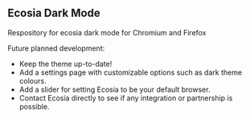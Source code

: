 <h2>Ecosia Dark Mode</h2>
<p>Respository for ecosia dark mode for Chromium and Firefox</p>

<p>Future planned development:</p>
<ul>
	<li>Keep the theme up-to-date!</li>
	<li>Add a settings page with customizable options such as dark theme colours.</li>
	<li>Add a slider for setting Ecosia to be your default browser.</li>
	<li>Contact Ecosia directly to see if any integration or partnership is possible.</li>
</ul>
